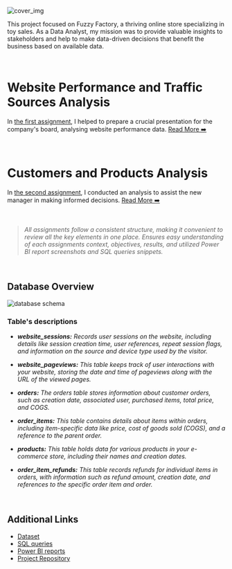 ![cover_img](https://github.com/gnoevoy/Ecommerce_Analysis/assets/43414592/7f70e16c-c10d-4705-95d4-b0905074e4af)

This project focused on Fuzzy Factory, a thriving online store specializing in toy sales. As a Data Analyst, my mission was to provide valuable insights to stakeholders and help to make data-driven decisions that benefit the business based on available data.

</br>

# Website Performance and Traffic Sources Analysis
In [the first assignment](https://github.com/gnoevoy/Ecommerce_and_Web_Analytics/blob/main/Assignments%20/Web_performance_and_traffic.md), I helped to prepare a crucial presentation for the company's board, analysing website performance data. [Read More ➡️](https://github.com/gnoevoy/Ecommerce_and_Web_Analytics/blob/main/Assignments%20/Web_analytics.md)

</br>

# Customers and Products Analysis
In [the second assignment](https://github.com/gnoevoy/Ecommerce_and_Web_Analytics/blob/main/Assignments%20/Customers_and_products.md), I conducted an analysis to assist the new manager in making informed decisions. [Read More ➡️](https://github.com/gnoevoy/Ecommerce_and_Web_Analytics/blob/main/Assignments%20/Customers_and_products.md)

</br>

> *All assignments follow a consistent structure, making it convenient to review all the key elements in one place. Ensures easy understanding of each assignments context, objectives, results, and utilized Power BI report screenshots and SQL queries snippets.*

</br>

## Database Overview
![database schema](https://github.com/gnoevoy/Ecommerce_and_Web_Analytics/assets/43414592/a2c69aae-9bb1-4e06-833d-2669de26cac9)

### Table's descriptions
- ***website_sessions:** Records user sessions on the website, including details like session creation time, user references, repeat session flags, and information on the source and device type used by the visitor.*

- ***website_pageviews:** This table keeps track of user interactions with your website, storing the date and time of pageviews along with the URL of the viewed pages.*
- ***orders:** The orders table stores information about customer orders, such as creation date, associated user, purchased items, total price, and COGS.*
- ***order_items:** This table contains details about items within orders, including item-specific data like price, cost of goods sold (COGS), and a reference to the parent order.*
- ***products:** This table holds data for various products in your e-commerce store, including their names and creation dates.*
- ***order_item_refunds:** This table records refunds for individual items in orders, with information such as refund amount, creation date, and references to the specific order item and order.*

</br>

## Additional Links
- [Dataset](https://github.com/gnoevoy/Ecommerce_and_Web_Analytics/blob/main/FuzzyFactory_dataset.zip)
- [SQL queries](https://github.com/gnoevoy/Ecommerce_and_Web_Analytics/tree/main/SQL_queries)
- [Power BI reports](https://github.com/gnoevoy/Ecommerce_and_Web_Analytics/blob/main/Power_BI_reports.zip)
- [Project Repository](https://github.com/gnoevoy/Ecommerce_and_Web_Analytics)


















